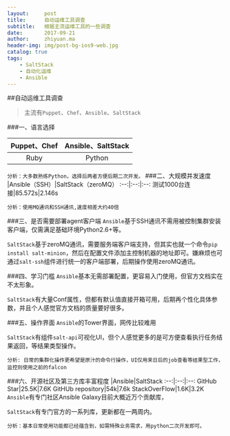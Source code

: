 ```yaml
---
layout:     post
title:      自动运维工具调查
subtitle:   根据主流运维工具的一些调查
date:       2017-09-21
author:     zhiyuan.ma
header-img: img/post-bg-ios9-web.jpg
catalog: true
tags:
    - SaltStack
    - 自动化运维
    - Ansible
---
```



##自动运维工具调查
>主流有`Puppet`、`Chef`、`Ansible`、`SaltStack`

###一、语言选择

Puppet、Chef|Ansible、SaltStack
:--:|:--:
Ruby|Python

`分析：大多数熟练Python，选择后两者方便后期二次开发。`
###二、大规模并发速度
 |Ansible（SSH）|SaltStack（zeroMQ）
:--:|:--:|:--:
测试1000台连接|85.572s|2.146s

`分析：使用MQ通讯和SSH通讯,速度相差大约40倍`

###三、是否需要部署agent客户端
`Ansible`基于SSH通讯不需用被控制集群安装客户端，仅需满足基础环境Python2.6+等。

`SaltStack`基于zeroMQ通讯，需要服务端客户端支持，但其实也就一个命令`pip install salt-minion`，然后在配置文件添加主控制机器的地址即可。嫌麻烦也可通过`salt-ssh`组件进行统一的客户端部署，后期操作使用zeroMQ通讯。

###四、学习门槛
`Ansible`基本无需部署配置，更容易入门使用，但官方文档实在不太形象。

`SaltStack`有大量Conf属性，但都有默认值直接开箱可用，后期再个性化具体参数，并且个人感觉官方文档的质量要好很多。

###五、操作界面
`Ansible`的Tower界面，网传比较难用

`SaltStack`有组件`salt-api`可视化UI，但个人感觉更多的是可方便查看执行任务结果返回，等结果类型操作。

`分析: 日常的集群化操作更希望是原汁的命令行操作，UI仅用来日后的job查看等结果型工作，监控则使用之前的falcon`

###六、开源社区及第三方库丰富程度
 |Ansible|SaltStack
:--:|:--:|:--:
GitHub Star|25.5K|7.6K
GitHUb repository|54k|7.6k
StackOverFlow|1.6K|3.2K
`Ansible`有专门社区Ansible Galaxy目前大概近万个贡献库，

`SaltStack`有专门官方的一系列库，更新都在一两周内。

`分析：基本日常使用功能都已经蕴含到，如需特殊业务需求，用python二次开发即可。`
